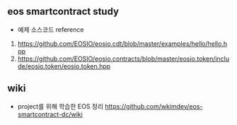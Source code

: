 ## eos smartcontract study
- 예제 소스코드 reference 

1. https://github.com/EOSIO/eosio.cdt/blob/master/examples/hello/hello.hpp
2. https://github.com/EOSIO/eosio.contracts/blob/master/eosio.token/include/eosio.token/eosio.token.hpp



## wiki
- project를 위해 학습한 EOS 정리
https://github.com/wkimdev/eos-smartcontract-dc/wiki
